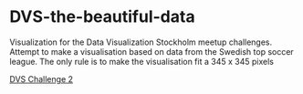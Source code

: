 # DVS-the-beautiful-data
Visualization for the Data Visualization Stockholm meetup challenges. Attempt to make a visualisation based  on data from the Swedish top soccer league. The only rule is to make the visualisation fit a 345 x 345 pixels

[DVS Challenge 2](https://github.com/Dataviz-Stockholm/challenges)

